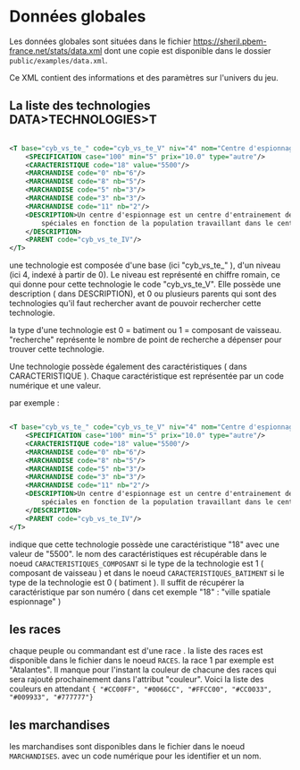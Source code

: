 # Données globales

Les données globales sont situées dans le fichier https://sheril.pbem-france.net/stats/data.xml dont une copie est
disponible dans le dossier `public/examples/data.xml`.

Ce XML contient des informations et des paramètres sur l'univers du jeu.

## La liste des technologies DATA>TECHNOLOGIES>T

```xml

<T base="cyb_vs_te_" code="cyb_vs_te_V" niv="4" nom="Centre d'espionnage embarqué" recherche="80000" type="1">
    <SPECIFICATION case="100" min="5" prix="10.0" type="autre"/>
    <CARACTERISTIQUE code="18" value="5500"/>
    <MARCHANDISE code="0" nb="6"/>
    <MARCHANDISE code="8" nb="5"/>
    <MARCHANDISE code="5" nb="3"/>
    <MARCHANDISE code="3" nb="3"/>
    <MARCHANDISE code="11" nb="2"/>
    <DESCRIPTION>Un centre d'espionnage est un centre d'entrainement de vos espions. Il permet d'effectuer des missions
        spéciales en fonction de la population travaillant dans le centre.
    </DESCRIPTION>
    <PARENT code="cyb_vs_te_IV"/>
</T>
```

une technologie est composée d'une base (ici "cyb_vs_te_" ), d'un niveau (ici 4, indexé à partir de 0).
Le niveau est représenté en chiffre romain, ce qui donne pour cette technologie le code "cyb_vs_te_V".
Elle possède une description ( dans DESCRIPTION), et 0 ou plusieurs parents qui sont des technologies qu'il faut
rechercher avant de pouvoir rechercher cette technologie.

la type d'une technologie est 0 = batiment ou 1 = composant de vaisseau.
"recherche" représente le nombre de point de recherche a dépenser pour trouver cette technologie.

Une technologie possède également des caractéristiques ( dans CARACTERISTIQUE ). Chaque caractéristique est représentée
par un code numérique et une valeur.

par exemple :

```xml

<T base="cyb_vs_te_" code="cyb_vs_te_V" niv="4" nom="Centre d'espionnage embarqué" recherche="80000" type="1">
    <SPECIFICATION case="100" min="5" prix="10.0" type="autre"/>
    <CARACTERISTIQUE code="18" value="5500"/>
    <MARCHANDISE code="0" nb="6"/>
    <MARCHANDISE code="8" nb="5"/>
    <MARCHANDISE code="5" nb="3"/>
    <MARCHANDISE code="3" nb="3"/>
    <MARCHANDISE code="11" nb="2"/>
    <DESCRIPTION>Un centre d'espionnage est un centre d'entrainement de vos espions. Il permet d'effectuer des missions
        spéciales en fonction de la population travaillant dans le centre.
    </DESCRIPTION>
    <PARENT code="cyb_vs_te_IV"/>
</T>
```

indique que cette technologie possède une caractéristique "18" avec une valeur de "5500". le nom des caractéristiques
est récupérable dans le noeud `CARACTERISTIQUES_COMPOSANT` si le type de la technologie est 1 ( composant de vaisseau )
 et dans le noeud `CARACTERISTIQUES_BATIMENT` si le type de la technologie est 0 ( batiment ).
Il suffit de récupérer la caractéristique par son numéro ( dans cet exemple "18" : "ville spatiale espionnage" )



## les races
chaque peuple ou commandant est d'une race . la liste des races est disponible dans le fichier dans le noeud `RACES`.
la race 1 par exemple est "Atalantes". Il manque pour l'instant la couleur de chacune des races qui sera rajouté prochainement dans l'attribut "couleur".
Voici la liste des couleurs en attendant `{ "#CC00FF", "#0066CC", "#FFCC00", "#CC0033", "#009933", "#777777"}`

## les marchandises
les marchandises sont disponibles dans le fichier dans le noeud `MARCHANDISES`. avec un code numérique pour les identifier et un nom.

